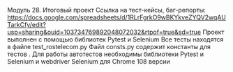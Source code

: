 Модуль 28. Итоговый проект
Ссылка на тест-кейсы, баг-репорты: https://docs.google.com/spreadsheets/d/1RLrFgrkO9wBKYkveZYQV2wqAUTarkCfy/edit?usp=sharing&ouid=103734769892048072032&rtpof=true&sd=true
Проект выполнен с помощью библиотек Pytest и Selenium
Все тесты находятся в файле test_rostelecom.py
Файл сonsts.py содержит константы для тестов .
Для работы автотестов необходимы библиотеки Pytest и Selenium и webdriver Selenium для Chrome 108 версии
